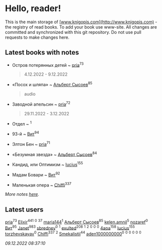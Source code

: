 # Hello, reader!
This is the main storage of [www.knigopis.com](http://www.knigopis.com) - the registry of read books.
To add your book use www-site. All changes are committed and synchronized with this git repository.
Do not use pull requests to make changes here.


## Latest books with notes
* Остров потерянных детей ~ [pria](users/128/128917939-vkontakte)<sup>73</sup>
    > 4.12.2022 - 9.12.2022

* «Посох и шляпа» ~ [Альберт Сысоев](users/474/47446642-vkontakte)<sup>85</sup>
    > audio

* Заводной апельсин ~ [pria](users/128/128917939-vkontakte)<sup>72</sup>
    > 29.11.2022 - 3.12.2022

* Отдел ~ [](users/100/100447278595804083446-google)<sup>1</sup>

* 93-й ~ [Вит](users/300/300273923-vkontakte)<sup>94</sup>

* Элтон Бен ~ [pria](users/128/128917939-vkontakte)<sup>71</sup>

* «Безумная звезда» ~ [Альберт Сысоев](users/474/47446642-vkontakte)<sup>84</sup>

* Кандид, или Оптимизм ~ [lucius](users/838/83820536-yandex)<sup>155</sup>

* Мадам Бовари ~ [Вит](users/300/300273923-vkontakte)<sup>92</sup>

* Маленькая опера ~ [Chiffi](users/105/105831994080785626680-google)<sup>337</sup>


_More notes [here](latest_books_with_notes.md)._


## Latest users
[pria](users/128/128917939-vkontakte)<sup>73</sup> 
[Elixir](users/115/115826717712507836033-google)<sup>441</sup> 
[](users/105/105856312850094798390-google)<sup>0</sup> 
[](users/118/118248226132797004598-google)<sup>37</sup> 
[maria144](users/298/29830911-vkontakte)<sup>1</sup> 
[Альберт Сысоев](users/474/47446642-vkontakte)<sup>85</sup> 
[kelen.amnil](users/555/555255766-yandex)<sup>5</sup> 
[nozaref](users/360/360373228-vkontakte)<sup>0</sup> 
[Вит](users/300/300273923-vkontakte)<sup>95</sup> 
[Janet](users/108/108113656204404967440-google)<sup>983</sup> 
[sbrednev](users/152/152568287-vkontakte)<sup>0</sup> 
[](users/100/100447278595804083446-google)<sup>1</sup> 
[exulted](users/100/100599204551896265722-google)<sup>208</sup> 
[](users/116/116931591025617696299-google)<sup>1</sup> 
[](users/106/106915386474260202605-google)<sup>2</sup> 
[](users/336/336022778-yandex)<sup>0</sup> 
[](users/105/105504786394629614265-google)<sup>0</sup> 
[](users/490/4902057994187718389-mailru)<sup>0</sup> 
[4apa](users/117/117392596378069249667-google)<sup>158</sup> 
[lucius](users/838/83820536-yandex)<sup>155</sup> 
[torzhevskayav](users/142/142711152-vkontakte)<sup>0</sup> 
[Chiffi](users/105/105831994080785626680-google)<sup>337</sup> 
[](users/187/1871117-yandex)<sup>2</sup> 
[Smekalistii](users/864/86487125-vkontakte)<sup>44</sup> 
[aden1000000000](users/185/18514627-yandex)<sup>0</sup> 
[](users/112/112929930635076578999-google)<sup>0</sup> 
[](users/115/115339911132983129941-google)<sup>0</sup> 
[](users/107/107887484373704297776-google)<sup>0</sup> 
[](users/107/107967543883596923419-google)<sup>0</sup> 
[](users/109/109363607816033953885-google)<sup>0</sup> 


_09.12.2022 08:37:10_
